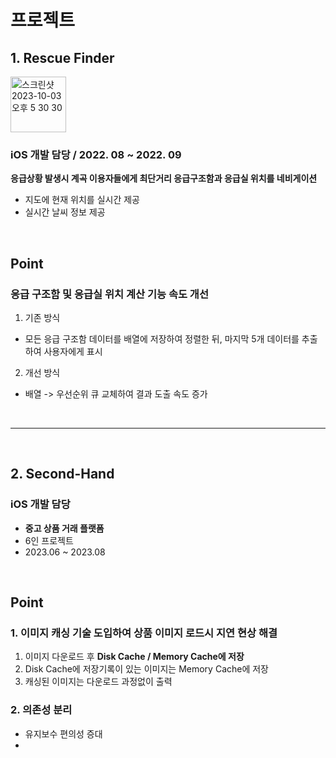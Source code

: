 # 프로젝트
## 1. Rescue Finder
<img width="89" alt="스크린샷 2023-10-03 오후 5 30 30" src="https://github.com/dpfdlalfm/portfolio/assets/84387335/d15e604f-4f2b-473b-97da-beaa0fae1cd8">

### iOS 개발 담당 / 2022. 08 ~ 2022. 09   
**응급상황 발생시 계곡 이용자들에게 최단거리 응급구조함과 응급실 위치를 네비게이션**
- 지도에 현재 위치를 실시간 제공
- 실시간 날씨 정보 제공

</br>

## Point
### 응급 구조함 및 응급실 위치 계산 기능 속도 개선
1. 기존 방식
- 모든 응급 구조함 데이터를 배열에 저장하여 정렬한 뒤, 마지막 5개 데이터를 추출하여 사용자에게 표시
2. 개선 방식  
- 배열 -> 우선순위 큐 교체하여 결과 도출 속도 증가

</br>

---

</br>

## 2. Second-Hand
### iOS 개발 담당
- **중고 상품 거래 플랫폼**
- 6인 프로젝트  
- 2023.06 ~ 2023.08  

</br>

## Point
### 1. 이미지 캐싱 기술 도입하여 상품 이미지 로드시 지연 현상 해결

1. 이미지 다운로드 후 **Disk Cache / Memory Cache에 저장**
2. Disk Cache에 저장기록이 있는 이미지는 Memory Cache에 저장
3. 캐싱된 이미지는 다운로드 과정없이 출력

### 2. 의존성 분리
- 유지보수 편의성 증대
- 
